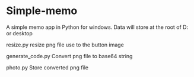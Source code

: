 # Simple-memo
A simple memo app in Python for windows.
Data will store at the root of D: or desktop 


resize.py
  resize png file use to the button image
  
generate_code.py
  Convert png file to base64 string
  
photo.py
  Store converted png file
